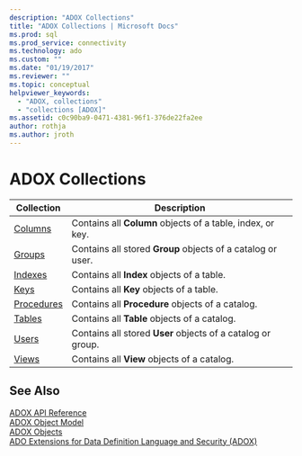 ```yaml
---
description: "ADOX Collections"
title: "ADOX Collections | Microsoft Docs"
ms.prod: sql
ms.prod_service: connectivity
ms.technology: ado
ms.custom: ""
ms.date: "01/19/2017"
ms.reviewer: ""
ms.topic: conceptual
helpviewer_keywords: 
  - "ADOX, collections"
  - "collections [ADOX]"
ms.assetid: c0c90ba9-0471-4381-96f1-376de22fa2ee
author: rothja
ms.author: jroth
---
```

# ADOX Collections

|Collection|Description|  
|-|-|  
|[Columns](./columns-collection-adox.md)|Contains all **Column** objects of a table, index, or key.|  
|[Groups](./groups-collection-adox.md)|Contains all stored **Group** objects of a catalog or user.|  
|[Indexes](./indexes-collection-adox.md)|Contains all **Index** objects of a table.|  
|[Keys](./keys-collection-adox.md)|Contains all **Key** objects of a table.|  
|[Procedures](./procedures-collection-adox.md)|Contains all **Procedure** objects of a catalog.|  
|[Tables](./tables-collection-adox.md)|Contains all **Table** objects of a catalog.|  
|[Users](./users-collection-adox.md)|Contains all stored **User** objects of a catalog or group.|  
|[Views](./views-collection-adox.md)|Contains all **View** objects of a catalog.|  
  
## See Also  
 [ADOX API Reference](./adox-object-model.md)   
 [ADOX Object Model](./adox-object-model.md)   
 [ADOX Objects](./adox-objects.md)   
 [ADO Extensions for Data Definition Language and Security (ADOX)](../../guide/extensions/ado-extensions-for-data-definition-language-and-security-adox.md)